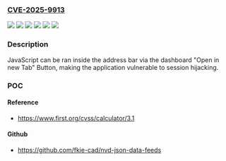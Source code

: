 ### [CVE-2025-9913](https://cve.mitre.org/cgi-bin/cvename.cgi?name=CVE-2025-9913)
![](https://img.shields.io/static/v1?label=Product&message=Baggage%20Analytics&color=blue)
![](https://img.shields.io/static/v1?label=Product&message=Logistic%20Diagnostic%20Analytics&color=blue)
![](https://img.shields.io/static/v1?label=Product&message=Package%20Analytics&color=blue)
![](https://img.shields.io/static/v1?label=Product&message=Tire%20Analytics&color=blue)
![](https://img.shields.io/static/v1?label=Version&message=all%20versions%20&color=brightgreen)
![](https://img.shields.io/static/v1?label=Vulnerability&message=CWE-79%20Improper%20Neutralization%20of%20Input%20During%20Web%20Page%20Generation%20('Cross-site%20Scripting')&color=brightgreen)

### Description

JavaScript can be ran inside the address bar via the dashboard "Open in new Tab" Button, making the application vulnerable to session hijacking.

### POC

#### Reference
- https://www.first.org/cvss/calculator/3.1

#### Github
- https://github.com/fkie-cad/nvd-json-data-feeds

